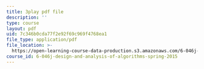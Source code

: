 ```yaml
---
title: 3play pdf file
description: ''
type: course
layout: pdf
uid: 7c346b0cda77f2e92f69c969f4768ea1
file_type: application/pdf
file_location: >-
  https://open-learning-course-data-production.s3.amazonaws.com/6-046j-design-and-analysis-of-algorithms-spring-2015/7c346b0cda77f2e92f69c969f4768ea1_U4x-hzhohB8.pdf
course_id: 6-046j-design-and-analysis-of-algorithms-spring-2015
---
```

